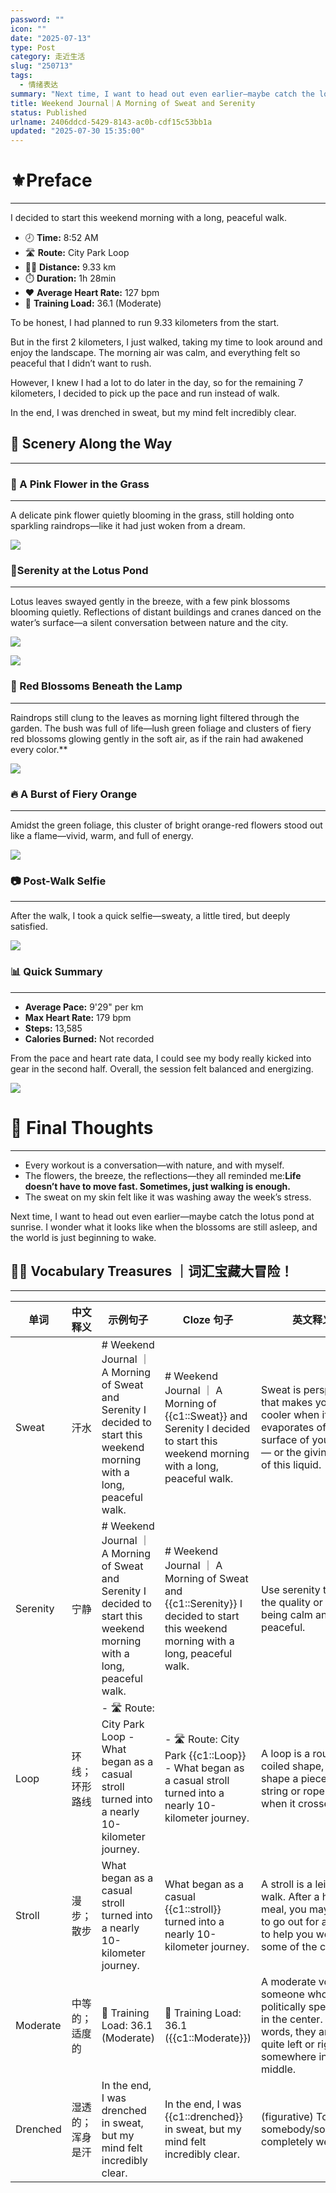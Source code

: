 ```yaml
---
password: ""
icon: ""
date: "2025-07-13"
type: Post
category: 走近生活
slug: "250713"
tags:
  - 情绪表达
summary: "Next time, I want to head out even earlier—maybe catch the lotus pond at sunrise. I wonder what it looks like when the blossoms are still asleep, and the world is just beginning to wake."
title: Weekend Journal｜A Morning of Sweat and Serenity
status: Published
urlname: 2406ddcd-5429-8143-ac0b-cdf15c53bb1a
updated: "2025-07-30 15:35:00"
---
```


# ⚜Preface

---

I decided to start this weekend morning with a long, peaceful walk.

- 🕗 **Time:** 8:52 AM
- 🛣️ **Route:** City Park Loop
- 🏃‍♂️ **Distance:** 9.33 km
- ⏱️ **Duration:** 1h 28min
- ❤️ **Average Heart Rate:** 127 bpm
- 💪 **Training Load:** 36.1 (Moderate)

To be honest, I had planned to run 9.33 kilometers from the start.

But in the first 2 kilometers, I just walked, taking my time to look around and enjoy the landscape. The morning air was calm, and everything felt so peaceful that I didn’t want to rush.

However, I knew I had a lot to do later in the day, so for the remaining 7 kilometers, I decided to pick up the pace and run instead of walk.

In the end, I was drenched in sweat, but my mind felt incredibly clear.

## 🍃 Scenery Along the Way

---

### 🌸 A Pink Flower in the Grass

---

A delicate pink flower quietly blooming in the grass, still holding onto sparkling raindrops—like it had just woken from a dream.

![](https://bu.dusays.com/2025/07/13/68737c3b4fed0.jpeg)

### 🌿Serenity at the Lotus Pond

---

Lotus leaves swayed gently in the breeze, with a few pink blossoms blooming quietly. Reflections of distant buildings and cranes danced on the water’s surface—a silent conversation between nature and the city.

![](https://bu.dusays.com/2025/07/13/68737c3c75c48.jpeg)

![](https://bu.dusays.com/2025/07/13/68737c3db9e5e.jpeg)

### 🌺 Red Blossoms Beneath the Lamp

---

Raindrops still clung to the leaves as morning light filtered through the garden. The bush was full of life—lush green foliage and clusters of fiery red blossoms glowing gently in the soft air, as if the rain had awakened every color.\*\*

![](https://bu.dusays.com/2025/07/13/68737c3f09272.jpeg)

### 🔥 A Burst of Fiery Orange

---

Amidst the green foliage, this cluster of bright orange-red flowers stood out like a flame—vivid, warm, and full of energy.

![](https://bu.dusays.com/2025/07/13/68737c401889a.jpeg)

### 📷 Post-Walk Selfie

---

After the walk, I took a quick selfie—sweaty, a little tired, but deeply satisfied.

![](https://bu.dusays.com/2025/07/13/68737c410e6e6.jpeg)

### 📊 Quick Summary

---

- **Average Pace:** 9'29" per km
- **Max Heart Rate:** 179 bpm
- **Steps:** 13,585
- **Calories Burned:** Not recorded

From the pace and heart rate data, I could see my body really kicked into gear in the second half. Overall, the session felt balanced and energizing.

![](https://bu.dusays.com/2025/07/13/68737c43f10af.jpeg)

# 🧘 Final Thoughts

---

- Every workout is a conversation—with nature, and with myself.
- The flowers, the breeze, the reflections—they all reminded me:**Life doesn’t have to move fast. Sometimes, just walking is enough.**
- The sweat on my skin felt like it was washing away the week’s stress.

Next time, I want to head out even earlier—maybe catch the lotus pond at sunrise. I wonder what it looks like when the blossoms are still asleep, and the world is just beginning to wake.

## 🧠🎁 Vocabulary Treasures ｜词汇宝藏大冒险！

---

| 单词     | 中文释义         | 示例句子                                                                                                                 | Cloze 句子                                                                                                                       | 英文释义                                                                                                                                               |
| -------- | ---------------- | ------------------------------------------------------------------------------------------------------------------------ | -------------------------------------------------------------------------------------------------------------------------------- | ------------------------------------------------------------------------------------------------------------------------------------------------------ |
| Sweat    | 汗水             | # Weekend Journal ｜ A Morning of Sweat and Serenity I decided to start this weekend morning with a long, peaceful walk. | # Weekend Journal ｜ A Morning of {{c1::Sweat}} and Serenity I decided to start this weekend morning with a long, peaceful walk. | Sweat is perspiration that makes you feel cooler when it evaporates off the surface of your skin — or the giving-off of this liquid.                   |
| Serenity | 宁静             | # Weekend Journal ｜ A Morning of Sweat and Serenity I decided to start this weekend morning with a long, peaceful walk. | # Weekend Journal ｜ A Morning of Sweat and {{c1::Serenity}} I decided to start this weekend morning with a long, peaceful walk. | Use serenity to mean the quality or state of being calm and peaceful.                                                                                  |
| Loop     | 环线；环形路线   | - 🛣️ Route: City Park Loop - What began as a casual stroll turned into a nearly 10-kilometer journey.                    | - 🛣️ Route: City Park {{c1::Loop}} - What began as a casual stroll turned into a nearly 10-kilometer journey.                    | A loop is a roundish, coiled shape, like the shape a piece of string or rope makes when it crosses itself.                                             |
| Stroll   | 漫步；散步       | What began as a casual stroll turned into a nearly 10-kilometer journey.                                                 | What began as a casual {{c1::stroll}} turned into a nearly 10-kilometer journey.                                                 | A stroll is a leisurely walk. After a heavy meal, you may want to go out for a stroll to help you work off some of the calories.                       |
| Moderate | 中等的；适度的   | 💪 Training Load: 36.1 (Moderate)                                                                                        | 💪 Training Load: 36.1 ({{c1::Moderate}})                                                                                        | A moderate voter is someone who is politically speaking, in the center. In other words, they are not quite left or right, but somewhere in the middle. |
| Drenched | 湿透的；浑身是汗 | In the end, I was drenched in sweat, but my mind felt incredibly clear.                                                  | In the end, I was {{c1::drenched}} in sweat, but my mind felt incredibly clear.                                                  | (figurative) To make somebody/something completely wet.                                                                                                |
